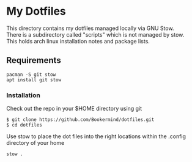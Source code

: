 # My Dotfiles
This directory contains my dotfiles managed locally via GNU Stow.  
There is a subdirectory called "scripts" which is not managed by stow.  
This holds arch linux installation notes and package lists.   

## Requirements

```
pacman -S git stow
apt install git stow
```

### Installation
Check out the repo in your $HOME directory using git
```
$ git clone https://github.com/Bookermind/dotfiles.git
$ cd dotfiles
```

Use stow to place the dot files into the right locations within the .config directory of your home
```
stow .
```
